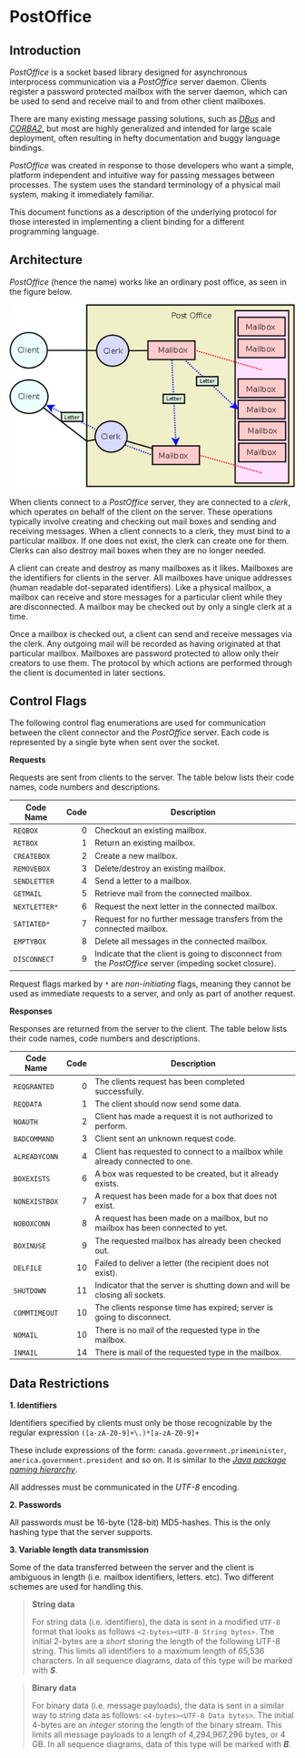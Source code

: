 PostOffice
========

Introduction
---------------
*PostOffice* is a socket based library designed for asynchronous interprocess communication via a *PostOffice* server daemon. Clients register a password protected mailbox with the server daemon, which can be used to send and receive mail to and from other client mailboxes.

There are many existing message passing solutions, such as *[DBus](http://dbus.freedesktop.org)* and *[CORBA2](http://www.corba.org)*, but most are highly generalized and intended for large scale deployment, often resulting in hefty documentation and buggy language bindings.

*PostOffice* was created in response to those developers who want a simple, platform independent and intuitive way for passing messages between processes. The system uses the standard terminology of a physical mail system, making it immediately familiar.

This document functions as a description of the underlying protocol for those interested in implementing a client binding for a different programming language.

Architecture
--------------

*PostOffice* (hence the name) works like an ordinary post office, as seen in the figure below.

![enter image description here](https://raw.githubusercontent.com/ownaginatious/postoffice-java/master/Documentation/Diagrams/postoffice_spec.png)

When clients connect to a *PostOffice* server, they are connected to a *clerk*, which operates on behalf of the client on the server. These operations typically involve creating and checking out mail boxes and sending and receiving messages. When a client connects to a clerk, they must bind to a particular mailbox. If one does not exist, the clerk can create one for them. Clerks can also destroy mail boxes when they are no longer needed.

A client can create and destroy as many mailboxes as it likes. Mailboxes are the identifiers for clients in the server. All mailboxes have unique addresses (human readable dot-separated identifiers). Like a physical mailbox, a mailbox can receive and store messages for a particular client while they are disconnected. A mailbox may be checked out by only a single clerk at a time.

Once a mailbox is checked out, a client can send and receive messages via the clerk. Any outgoing mail will be recorded as having originated at that particular mailbox. Mailboxes are password protected to allow only their creators to use them. The protocol by which actions are performed through the client is documented in later sections.

Control Flags
----------------
The following control flag enumerations are used for communication between the client connector and the *PostOffice* server. Each code is represented by a single byte when sent over the socket.

**Requests**

Requests are sent from clients to the server. The table below lists their code names, code numbers and descriptions.

| Code Name             | Code                       | Description             |
| ----------------- | ----------------------------: | ------------------
| `REQBOX`            | 0                                | Checkout an existing mailbox. |
| `RETBOX`            | 1                                | Return an existing mailbox. |
| `CREATEBOX`      | 2                                | Create a new mailbox. |
| `REMOVEBOX`      | 3                                | Delete/destroy an existing mailbox. |
| `SENDLETTER`    | 4                                | Send a letter to a mailbox. |
| `GETMAIL`          | 5                                | Retrieve mail from the connected mailbox. |
| `NEXTLETTER*`  | 6                               | Request the next letter in the connected mailbox. |
| `SATIATED*`      | 7                               | Request for no further message transfers from the connected mailbox. |
| `EMPTYBOX`        | 8                               | Delete all messages in the connected mailbox. |
| `DISCONNECT`    | 9                               | Indicate that the client is going to disconnect from the *PostOffice* server (impeding socket closure). |

Request flags marked by `*` are *non-initiating* flags, meaning they cannot be used as immediate requests to a server, and only as part of another request.

**Responses**

Responses are returned from the server to the client. The table below lists their code names, code numbers and descriptions.

| Code Name             | Code                       | Description              |
 ----------------- | ----------------------------: | ------------------
| `REQGRANTED`    | 0                                | The clients request has been completed successfully. |
| `REQDATA`            | 1                               | The client should now send some data. |
| `NOAUTH`      | 2                                | Client has made a request it is not authorized to perform. |
| `BADCOMMAND`      | 3                                | Client sent an unknown request code. |
| `ALREADYCONN`    | 4                                | Client has requested to connect to a mailbox while already connected to one. |
| `BOXEXISTS`  | 6                               | A box was requested to be created, but it already exists. |
| `NONEXISTBOX`      | 7                               | A request has been made for a box that does not exist.|
| `NOBOXCONN`        | 8                               | A request has been made on a mailbox, but no mailbox has been connected to yet. |
| `BOXINUSE`    | 9                               | The requested mailbox has already been checked out. |
| `DELFILE`    | 10                              | Failed to deliver a letter (the recipient does not exist). |
| `SHUTDOWN`    | 11                               | Indicator that the server is shutting down and will be closing all sockets. |
| `COMMTIMEOUT`    | 10                              | The clients response time has expired; server is going to disconnect. |
| `NOMAIL`    | 10                              | There is no mail of the requested type in the mailbox. |
| `INMAIL`    | 14                              | There is mail of the requested type in the mailbox. |

Data Restrictions
--------------------

**1. Identifiers**

Identifiers specified by clients must only be those recognizable by the regular expression `([a-zA-Z0-9]+\.)*[a-zA-Z0-9]+`

These include expressions of the form: `canada.government.primeminister`, `america.government.president` and so on. It is similar to the *[Java package naming hierarchy](http://docs.oracle.com/javase/tutorial/java/package/namingpkgs.html)*.

All addresses must be communicated in the *UTF-8* encoding.

**2. Passwords**

All passwords must be 16-byte (128-bit) MD5-hashes. This is the only hashing type that the server supports.

**3. Variable length data transmission**

Some of the data transferred between the server and the client is ambiguous in length (i.e. mailbox identifiers, letters. etc). Two different schemes are used for handling this.

>**String data**
>
>For string data (i.e. identifiers), the data is sent in a modified `UTF-8` format that looks as follows `<2-bytes><UTF-8 String bytes>`. The initial 2-bytes are a *short* storing the length of the following UTF-8 string. This limits all identifiers to a maximum length of 65,536 characters. In all sequence diagrams, data of this type will be marked with ***S***.


>**Binary data**
>
>For binary data (i.e. message payloads), the data is sent in a similar way to string data as follows:
`<4-bytes><UTF-8 Data bytes>`. The initial 4-bytes are an *integer* storing the length of the binary stream. This limits all message payloads to a length of 4,294,967,296 bytes, or 4 GB. In all sequence diagrams, data of this type will be marked with ***B***.